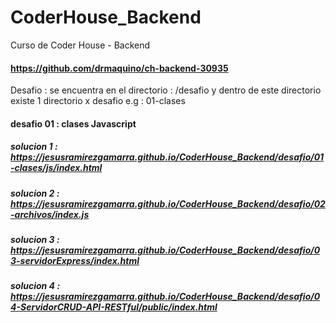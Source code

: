 # CoderHouse_Backend
Curso de Coder House - Backend
#### https://github.com/drmaquino/ch-backend-30935

Desafio : se encuentra en el directorio : /desafio y dentro de este directorio existe 1 directorio x desafio e.g : 01-clases

#### desafio 01 : clases Javascript 

##### solucion 1 : https://jesusramirezgamarra.github.io/CoderHouse_Backend/desafio/01-clases/js/index.html

##### solucion 2 : https://jesusramirezgamarra.github.io/CoderHouse_Backend/desafio/02-archivos/index.js

##### solucion 3 : https://jesusramirezgamarra.github.io/CoderHouse_Backend/desafio/03-servidorExpress/index.html

##### solucion 4 : https://jesusramirezgamarra.github.io/CoderHouse_Backend/desafio/04-ServidorCRUD-API-RESTful/public/index.html




